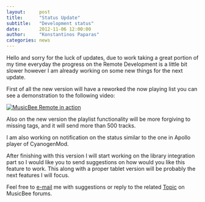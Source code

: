 ```yaml
---
layout:     post
title:      "Status Update"
subtitle:   "Development status"
date:       2012-11-06 12:00:00
author:     "Konstantinos Paparas"
categories: news
---
```



Hello and sorry for the luck of updates, due to work taking a great
portion of my time everyday the progress on the Remote Development is a
little bit slower however I am already working on some new things for
the next update.

First of all the new version will have a reworked the now playing list
you can see a demonstration to the following video:

[![MusicBee Remote in action](http://img.youtube.com/vi/7xkmgUbiF5w/0.jpg)](http://www.youtube.com/watch?v=7xkmgUbiF5w)

Also on the new version the playlist functionality will be more forgiving
to missing tags, and it will send more than 500 tracks.

I am also working on notification on the status similar to the one in
Apollo player of CyanogenMod.

After finishing with this version I will start working on the library
integration part so I would like you to send suggestions on how
would you like this feature to work. This along with a proper tablet
version will be probably the next features I will focus.

Feel free to <a href="mailto:kelsos@kelsos.net">e-mail</a> me with
suggestions or reply to the related [Topic](http://getmusicbee.com/forum/index.php?topic=7221.0)
on MusicBee forums.
